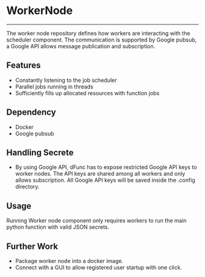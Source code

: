 # WorkerNode
---
The worker node repository defines how workers are interacting with the scheduler component. The communication is supported by Google pubsub, a Google API allows message publication and subscription.
## Features
- Constantly listening to the job scheduler
- Parallel jobs running in threads
- Sufficiently fills up allocated resources with function jobs
## Dependency
- Docker
- Google pubsub

## Handling Secrete
- By using Google API, dFunc has to expose restricted Google API keys to worker nodes. The API keys are shared among all workers and only allows subscription. All Google API keys will be saved inside the .config directory.
## Usage
Running Worker node component only requires workers to run the main python function with valid JSON secrets.
## Further Work
- Package worker node into a docker image. 
- Connect with a GUI to allow registered user startup with one click.

